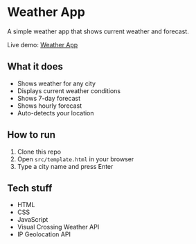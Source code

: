 # Weather App

A simple weather app that shows current weather and forecast.

Live demo: [Weather App](https://sotakeiteasy.github.io/project_weather-api/)

## What it does

- Shows weather for any city
- Displays current weather conditions
- Shows 7-day forecast
- Shows hourly forecast
- Auto-detects your location

## How to run

1. Clone this repo
2. Open `src/template.html` in your browser
3. Type a city name and press Enter

## Tech stuff

- HTML
- CSS
- JavaScript
- Visual Crossing Weather API
- IP Geolocation API
